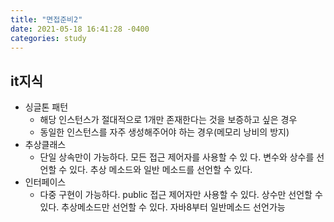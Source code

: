 ```yaml
---
title: "면접준비2"
date: 2021-05-18 16:41:28 -0400
categories: study
---
```

  ## it지식
  - 싱글톤 패턴
    - 해당 인스턴스가 절대적으로 1개만 존재한다는 것을 보증하고 싶은 경우
    - 동일한 인스턴스를 자주 생성해주어야 하는 경우(메모리 낭비의 방지)
  - 추상클래스
    - 단일 상속만이 가능하다.
      모든 접근 제어자를 사용할 수 있  다.
      변수와 상수를 선언할 수 있다.
      추상 메소드와 일반 메소드를 선언할 수 있다.
  - 인터페이스
    - 다중 구현이 가능하다.
      public 접근 제어자만 사용할 수 있다.
      상수만 선언할 수 있다.
      추상메소드만 선언할 수 있다.
      자바8부터 일반메소드 선언가능
  
